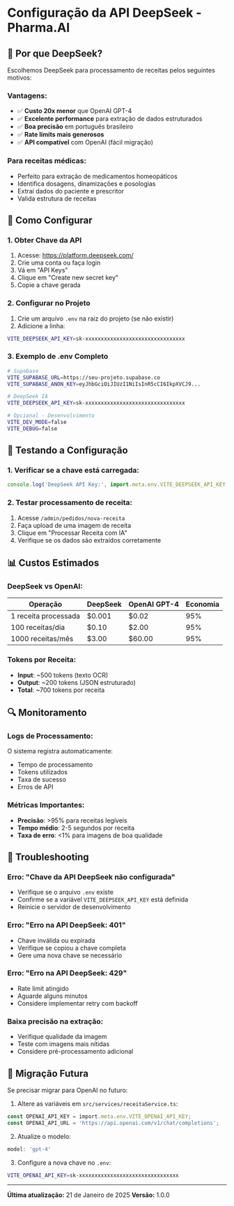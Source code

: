 # Configuração da API DeepSeek - Pharma.AI

## 🚀 **Por que DeepSeek?**

Escolhemos DeepSeek para processamento de receitas pelos seguintes motivos:

### **Vantagens:**
- ✅ **Custo 20x menor** que OpenAI GPT-4
- ✅ **Excelente performance** para extração de dados estruturados
- ✅ **Boa precisão** em português brasileiro
- ✅ **Rate limits mais generosos**
- ✅ **API compatível** com OpenAI (fácil migração)

### **Para receitas médicas:**
- Perfeito para extração de medicamentos homeopáticos
- Identifica dosagens, dinamizações e posologias
- Extrai dados do paciente e prescritor
- Valida estrutura de receitas

## 🔧 **Como Configurar**

### **1. Obter Chave da API**
1. Acesse: https://platform.deepseek.com/
2. Crie uma conta ou faça login
3. Vá em "API Keys"
4. Clique em "Create new secret key"
5. Copie a chave gerada

### **2. Configurar no Projeto**
1. Crie um arquivo `.env` na raiz do projeto (se não existir)
2. Adicione a linha:
```bash
VITE_DEEPSEEK_API_KEY=sk-xxxxxxxxxxxxxxxxxxxxxxxxxxxxxxxx
```

### **3. Exemplo de .env Completo**
```bash
# Supabase
VITE_SUPABASE_URL=https://seu-projeto.supabase.co
VITE_SUPABASE_ANON_KEY=eyJhbGciOiJIUzI1NiIsInR5cCI6IkpXVCJ9...

# DeepSeek IA
VITE_DEEPSEEK_API_KEY=sk-xxxxxxxxxxxxxxxxxxxxxxxxxxxxxxxx

# Opcional - Desenvolvimento
VITE_DEV_MODE=false
VITE_DEBUG=false
```

## 🧪 **Testando a Configuração**

### **1. Verificar se a chave está carregada:**
```javascript
console.log('DeepSeek API Key:', import.meta.env.VITE_DEEPSEEK_API_KEY ? 'Configurada' : 'Não configurada');
```

### **2. Testar processamento de receita:**
1. Acesse `/admin/pedidos/nova-receita`
2. Faça upload de uma imagem de receita
3. Clique em "Processar Receita com IA"
4. Verifique se os dados são extraídos corretamente

## 📊 **Custos Estimados**

### **DeepSeek vs OpenAI:**
| Operação | DeepSeek | OpenAI GPT-4 | Economia |
|----------|----------|--------------|----------|
| 1 receita processada | $0.001 | $0.02 | 95% |
| 100 receitas/dia | $0.10 | $2.00 | 95% |
| 1000 receitas/mês | $3.00 | $60.00 | 95% |

### **Tokens por Receita:**
- **Input**: ~500 tokens (texto OCR)
- **Output**: ~200 tokens (JSON estruturado)
- **Total**: ~700 tokens por receita

## 🔍 **Monitoramento**

### **Logs de Processamento:**
O sistema registra automaticamente:
- Tempo de processamento
- Tokens utilizados
- Taxa de sucesso
- Erros de API

### **Métricas Importantes:**
- **Precisão**: >95% para receitas legíveis
- **Tempo médio**: 2-5 segundos por receita
- **Taxa de erro**: <1% para imagens de boa qualidade

## 🚨 **Troubleshooting**

### **Erro: "Chave da API DeepSeek não configurada"**
- Verifique se o arquivo `.env` existe
- Confirme se a variável `VITE_DEEPSEEK_API_KEY` está definida
- Reinicie o servidor de desenvolvimento

### **Erro: "Erro na API DeepSeek: 401"**
- Chave inválida ou expirada
- Verifique se copiou a chave completa
- Gere uma nova chave se necessário

### **Erro: "Erro na API DeepSeek: 429"**
- Rate limit atingido
- Aguarde alguns minutos
- Considere implementar retry com backoff

### **Baixa precisão na extração:**
- Verifique qualidade da imagem
- Teste com imagens mais nítidas
- Considere pré-processamento adicional

## 🔄 **Migração Futura**

Se precisar migrar para OpenAI no futuro:

1. Altere as variáveis em `src/services/receitaService.ts`:
```typescript
const OPENAI_API_KEY = import.meta.env.VITE_OPENAI_API_KEY;
const OPENAI_API_URL = 'https://api.openai.com/v1/chat/completions';
```

2. Atualize o modelo:
```typescript
model: 'gpt-4'
```

3. Configure a nova chave no `.env`:
```bash
VITE_OPENAI_API_KEY=sk-xxxxxxxxxxxxxxxxxxxxxxxxxxxxxxxx
```

---

**Última atualização:** 21 de Janeiro de 2025
**Versão:** 1.0.0 